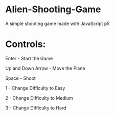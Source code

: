 # Alien-Shooting-Game
A simple shooting game made with JavaScript p5

# Controls:
Enter - Start the Game

Up and Down Arrow - Move the Plane

Space - Shoot

1 - Change Difficulty to Easy

2 - Change Difficulty to Medium

3 - Change Difficulty to Hard
